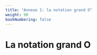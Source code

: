 ```yaml
---
title: "Annexe 1: la notation grand O"
weight: 90
bookNumbering: false
---
```


# La notation grand O
